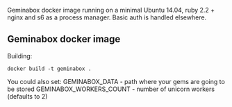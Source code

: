 Geminabox docker image running on a minimal Ubuntu 14.04, ruby 2.2 + nginx and s6 as a process manager.
Basic auth is handled elsewhere.

Geminabox docker image
------------------- 

Building:

    docker build -t geminabox .

You could also set:
    GEMINABOX_DATA - path where your gems are going to be stored
    GEMINABOX_WORKERS_COUNT - number of unicorn workers (defaults to 2)
